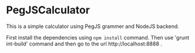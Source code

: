 # PegJSCalculator
This is a simple calculator using PegJS grammer and NodeJS backend.

First install the dependencies using `npm install` command.
Then use 'grunt int-build' command and then go to the url http://localhost:8888 .
